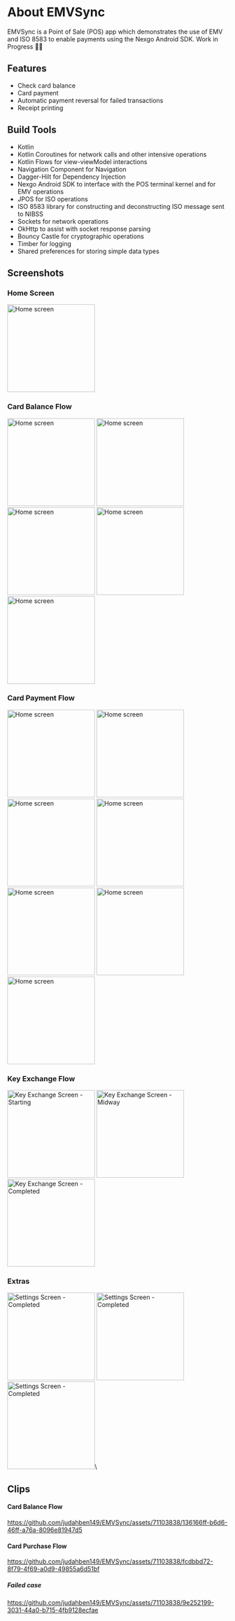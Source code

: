 # About EMVSync
EMVSync is a Point of Sale (POS) app which demonstrates the use of EMV and ISO 8583 to enable payments using the Nexgo Android SDK.
Work in Progress 🚧🚧

## Features
* Check card balance
* Card payment
* Automatic payment reversal for failed transactions
* Receipt printing


## Build Tools
* Kotlin
* Kotlin Coroutines for network calls and other intensive operations
* Kotlin Flows for view-viewModel interactions
* Navigation Component for Navigation
* Dagger-Hilt for Dependency Injection
* Nexgo Android SDK to interface with the POS terminal kernel and for EMV operations
* JPOS for ISO operations
* ISO 8583 library for constructing and deconstructing ISO message sent to NIBSS
* Sockets for network operations
* OkHttp to assist with socket response parsing
* Bouncy Castle for cryptographic operations
* Timber for logging
* Shared preferences for storing simple data types


## Screenshots
### Home Screen
<img src="https://github.com/judahben149/EMVSync/assets/71103838/32720282-c5fa-4d60-ae9e-46b8eff6515c" alt="Home screen" width="200">

### Card Balance Flow
<img src="https://github.com/judahben149/EMVSync/assets/71103838/f4365999-7e10-42f1-9a6b-72a86143c44f" alt="Home screen" width="200">
<img src="https://github.com/judahben149/EMVSync/assets/71103838/400ca9e2-889f-49bd-88dc-163795485687" alt="Home screen" width="200">
<img src="https://github.com/judahben149/EMVSync/assets/71103838/6c552156-2e29-411e-86a8-7c4467c63464" alt="Home screen" width="200">
<img src="https://github.com/judahben149/EMVSync/assets/71103838/3db560fd-4945-4aa0-a265-b8df6a898775" alt="Home screen" width="200">
<img src="https://github.com/judahben149/EMVSync/assets/71103838/2b6ae111-b80b-4c52-ada9-0ceb86586a95" alt="Home screen" width="200">


### Card Payment Flow
<img src="https://github.com/judahben149/EMVSync/assets/71103838/5ff4ccb1-a942-48d4-943e-0db917afaf9e" alt="Home screen" width="200">
<img src="https://github.com/judahben149/EMVSync/assets/71103838/2e161e5b-1afe-4899-a400-b9d2ed8a3fc4" alt="Home screen" width="200">
<img src="https://github.com/judahben149/EMVSync/assets/71103838/f4365999-7e10-42f1-9a6b-72a86143c44f" alt="Home screen" width="200">
<img src="https://github.com/judahben149/EMVSync/assets/71103838/400ca9e2-889f-49bd-88dc-163795485687" alt="Home screen" width="200">
<img src="https://github.com/judahben149/EMVSync/assets/71103838/6c552156-2e29-411e-86a8-7c4467c63464" alt="Home screen" width="200">
<img src="https://github.com/judahben149/EMVSync/assets/71103838/56fbf3ec-07cc-4984-bc93-6842f1d5b2b2" alt="Home screen" width="200">
<img src="https://github.com/judahben149/EMVSync/assets/71103838/d793afca-17d7-4350-8f53-3c896a938c81" alt="Home screen" width="200">



### Key Exchange Flow
<img src="https://github.com/judahben149/EMVSync/assets/71103838/172cefd2-487f-4a3e-bca5-f94fab6cd7ce" alt="Key Exchange Screen - Starting" width="200">
<img src="https://github.com/judahben149/EMVSync/assets/71103838/a5af31ae-cf25-468e-b165-5b99e42195fd" alt="Key Exchange Screen - Midway" width="200">
<img src="https://github.com/judahben149/EMVSync/assets/71103838/4bf971a1-99f6-4478-a7c0-1eaed1d3cc96" alt="Key Exchange Screen - Completed" width="200">

### Extras
<img src="https://github.com/judahben149/EMVSync/assets/71103838/31b64c7f-0ca2-4441-91d1-36f891db5bea" alt="Settings Screen - Completed" width="200">
<img src="https://github.com/judahben149/EMVSync/assets/71103838/523a03a5-a023-49a2-aa07-c0528e3a9d9b" alt="Settings Screen - Completed" width="200">
<img src="https://github.com/judahben149/EMVSync/assets/71103838/1b796845-ea39-4e4a-b7ff-4c074b61ab0b" alt="Settings Screen - Completed" width="200">\


## Clips
#### Card Balance Flow
https://github.com/judahben149/EMVSync/assets/71103838/136166ff-b6d6-46ff-a76a-8096e81947d5

#### Card Purchase Flow
https://github.com/judahben149/EMVSync/assets/71103838/fcdbbd72-8f79-4f69-a0d9-49855a6d51bf
##### Failed case
https://github.com/judahben149/EMVSync/assets/71103838/9e252199-3031-44a0-b715-4fb9128ecfae


